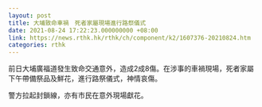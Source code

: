```yaml
---
layout: post
title: 大埔致命車禍　死者家屬現場進行路祭儀式
date: 2021-08-24 17:22:23.000000000 +08:00
link: https://news.rthk.hk/rthk/ch/component/k2/1607376-20210824.htm
categories: rthk
---
```


前日大埔廣福道發生致命交通意外，造成2成8傷。在涉事的車禍現場，死者家屬下午帶備祭品及鮮花，進行路祭儀式，神情哀傷。

警方拉起封鎖線，亦有市民在意外現場獻花。
